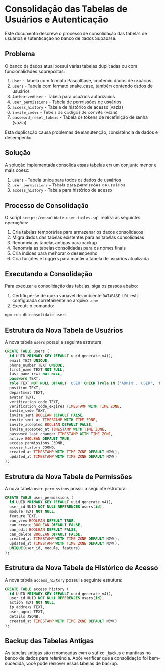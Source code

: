 # Consolidação das Tabelas de Usuários e Autenticação

Este documento descreve o processo de consolidação das tabelas de usuários e autenticação no banco de dados Supabase.

## Problema

O banco de dados atual possui várias tabelas duplicadas ou com funcionalidades sobrepostas:

1. `User` - Tabela com formato PascalCase, contendo dados de usuários
2. `users` - Tabela com formato snake_case, também contendo dados de usuários
3. `AuthorizedUser` - Tabela para usuários autorizados
4. `user_permissions` - Tabela de permissões de usuários
5. `access_history` - Tabela de histórico de acesso (vazia)
6. `invite_codes` - Tabela de códigos de convite (vazia)
7. `password_reset_tokens` - Tabela de tokens de redefinição de senha (vazia)

Esta duplicação causa problemas de manutenção, consistência de dados e desempenho.

## Solução

A solução implementada consolida essas tabelas em um conjunto menor e mais coeso:

1. `users` - Tabela única para todos os dados de usuários
2. `user_permissions` - Tabela para permissões de usuários
3. `access_history` - Tabela para histórico de acesso

## Processo de Consolidação

O script `scripts/consolidate-user-tables.sql` realiza as seguintes operações:

1. Cria tabelas temporárias para armazenar os dados consolidados
2. Migra dados das tabelas existentes para as tabelas consolidadas
3. Renomeia as tabelas antigas para backup
4. Renomeia as tabelas consolidadas para os nomes finais
5. Cria índices para melhorar o desempenho
6. Cria funções e triggers para manter a tabela de usuários atualizada

## Executando a Consolidação

Para executar a consolidação das tabelas, siga os passos abaixo:

1. Certifique-se de que a variável de ambiente `DATABASE_URL` está configurada corretamente no arquivo `.env`
2. Execute o comando:

```bash
npm run db:consolidate-users
```

## Estrutura da Nova Tabela de Usuários

A nova tabela `users` possui a seguinte estrutura:

```sql
CREATE TABLE users (
  id UUID PRIMARY KEY DEFAULT uuid_generate_v4(),
  email TEXT UNIQUE,
  phone_number TEXT UNIQUE,
  first_name TEXT NOT NULL,
  last_name TEXT NOT NULL,
  password TEXT,
  role TEXT NOT NULL DEFAULT 'USER' CHECK (role IN ('ADMIN', 'USER', 'MANAGER')),
  position TEXT,
  department TEXT,
  avatar TEXT,
  verification_code TEXT,
  verification_code_expires TIMESTAMP WITH TIME ZONE,
  invite_code TEXT,
  invite_sent BOOLEAN DEFAULT FALSE,
  invite_sent_at TIMESTAMP WITH TIME ZONE,
  invite_accepted BOOLEAN DEFAULT FALSE,
  invite_accepted_at TIMESTAMP WITH TIME ZONE,
  password_last_changed TIMESTAMP WITH TIME ZONE,
  active BOOLEAN DEFAULT TRUE,
  access_permissions JSONB,
  access_history JSONB,
  created_at TIMESTAMP WITH TIME ZONE DEFAULT NOW(),
  updated_at TIMESTAMP WITH TIME ZONE DEFAULT NOW()
);
```

## Estrutura da Nova Tabela de Permissões

A nova tabela `user_permissions` possui a seguinte estrutura:

```sql
CREATE TABLE user_permissions (
  id UUID PRIMARY KEY DEFAULT uuid_generate_v4(),
  user_id UUID NOT NULL REFERENCES users(id),
  module TEXT NOT NULL,
  feature TEXT,
  can_view BOOLEAN DEFAULT TRUE,
  can_create BOOLEAN DEFAULT FALSE,
  can_edit BOOLEAN DEFAULT FALSE,
  can_delete BOOLEAN DEFAULT FALSE,
  created_at TIMESTAMP WITH TIME ZONE DEFAULT NOW(),
  updated_at TIMESTAMP WITH TIME ZONE DEFAULT NOW(),
  UNIQUE(user_id, module, feature)
);
```

## Estrutura da Nova Tabela de Histórico de Acesso

A nova tabela `access_history` possui a seguinte estrutura:

```sql
CREATE TABLE access_history (
  id UUID PRIMARY KEY DEFAULT uuid_generate_v4(),
  user_id UUID NOT NULL REFERENCES users(id),
  action TEXT NOT NULL,
  ip_address TEXT,
  user_agent TEXT,
  details JSONB,
  created_at TIMESTAMP WITH TIME ZONE DEFAULT NOW()
);
```

## Backup das Tabelas Antigas

As tabelas antigas são renomeadas com o sufixo `_backup` e mantidas no banco de dados para referência. Após verificar que a consolidação foi bem-sucedida, você pode remover essas tabelas de backup.
